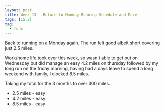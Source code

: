 ```yaml
---
layout: post
title: Week 13 - Return to Monday Running Schedule and Pace
tags: [15.2]
tag:
  - runs
---
```


Back to running on a Monday again. The run felt good albeit short covering just 2.5 miles.

Work/home life took over this week, so wasn't able to get out on Wednesday but did manage an easy 4.2 miles on thursday followed by my long run on the friday morning, having had a days leave to spend a long weekend with family, I clocked 8.5 miles.

Taking my total for the 3 months to over 300 miles.

* 2.5 miles - easy
* 4.2 miles - easy
* 8.5 miles - easy
